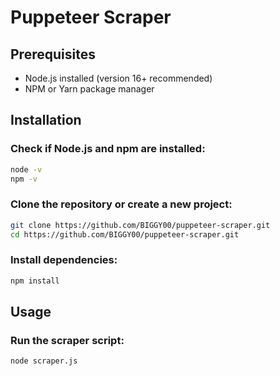 # Puppeteer Scraper

## Prerequisites

- Node.js installed (version 16+ recommended)
- NPM or Yarn package manager

## Installation

### Check if Node.js and npm are installed:

```sh
node -v
npm -v
```

### Clone the repository or create a new project:

```sh
git clone https://github.com/BIGGY00/puppeteer-scraper.git
cd https://github.com/BIGGY00/puppeteer-scraper.git
```

### Install dependencies:

```sh
npm install
```

## Usage

### Run the scraper script:

```sh
node scraper.js
```




